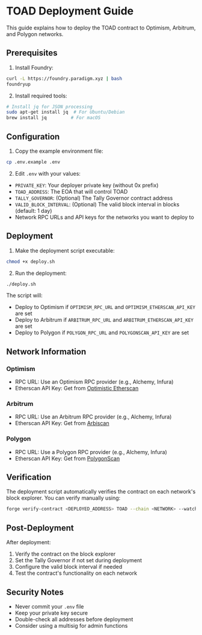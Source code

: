 # TOAD Deployment Guide

This guide explains how to deploy the TOAD contract to Optimism, Arbitrum, and Polygon networks.

## Prerequisites

1. Install Foundry:
```bash
curl -L https://foundry.paradigm.xyz | bash
foundryup
```

2. Install required tools:
```bash
# Install jq for JSON processing
sudo apt-get install jq  # For Ubuntu/Debian
brew install jq         # For macOS
```

## Configuration

1. Copy the example environment file:
```bash
cp .env.example .env
```

2. Edit `.env` with your values:
- `PRIVATE_KEY`: Your deployer private key (without 0x prefix)
- `TOAD_ADDRESS`: The EOA that will control TOAD
- `TALLY_GOVERNOR`: (Optional) The Tally Governor contract address
- `VALID_BLOCK_INTERVAL`: (Optional) The valid block interval in blocks (default: 1 day)
- Network RPC URLs and API keys for the networks you want to deploy to

## Deployment

1. Make the deployment script executable:
```bash
chmod +x deploy.sh
```

2. Run the deployment:
```bash
./deploy.sh
```

The script will:
- Deploy to Optimism if `OPTIMISM_RPC_URL` and `OPTIMISM_ETHERSCAN_API_KEY` are set
- Deploy to Arbitrum if `ARBITRUM_RPC_URL` and `ARBITRUM_ETHERSCAN_API_KEY` are set
- Deploy to Polygon if `POLYGON_RPC_URL` and `POLYGONSCAN_API_KEY` are set

## Network Information

### Optimism
- RPC URL: Use an Optimism RPC provider (e.g., Alchemy, Infura)
- Etherscan API Key: Get from [Optimistic Etherscan](https://optimistic.etherscan.io/apis)

### Arbitrum
- RPC URL: Use an Arbitrum RPC provider (e.g., Alchemy, Infura)
- Etherscan API Key: Get from [Arbiscan](https://arbiscan.io/apis)

### Polygon
- RPC URL: Use a Polygon RPC provider (e.g., Alchemy, Infura)
- Etherscan API Key: Get from [PolygonScan](https://polygonscan.com/apis)

## Verification

The deployment script automatically verifies the contract on each network's block explorer. You can verify manually using:

```bash
forge verify-contract <DEPLOYED_ADDRESS> TOAD --chain <NETWORK> --watch
```

## Post-Deployment

After deployment:
1. Verify the contract on the block explorer
2. Set the Tally Governor if not set during deployment
3. Configure the valid block interval if needed
4. Test the contract's functionality on each network

## Security Notes

- Never commit your `.env` file
- Keep your private key secure
- Double-check all addresses before deployment
- Consider using a multisig for admin functions 